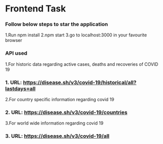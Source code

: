 # Frontend Task

### Follow below steps to star the application

1.Run npm install
2.npm start
3.go to localhost:3000 in your favourite browser

### API used

1.For historic data regarding active cases, deaths and recoveries of COVID 19

### 1. URL: https://disease.sh/v3/covid-19/historical/all?lastdays=all

2.For country specific information regarding covid 19

### 2. URL: https://disease.sh/v3/covid-19/countries

3.For world wide information regarding covid 19

### 3. URL: https://disease.sh/v3/covid-19/all
